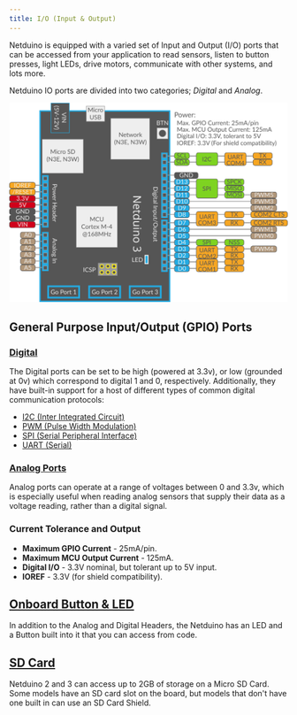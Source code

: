 ```yaml
---
title: I/O (Input & Output)
---
```


Netduino is equipped with a varied set of Input and Output (I/O) ports that can be accessed from your application to read sensors, listen to button presses, light LEDs, drive motors, communicate with other systems, and lots more.

Netduino IO ports are divided into two categories; _Digital_ and _Analog_. 

![N3 Pinout Diagram](../About/Netduino3_Pinout.svg)

## General Purpose Input/Output (GPIO) Ports

### [Digital](Digital/)

The Digital ports can be set to be high (powered at 3.3v), or low (grounded at 0v) which correspond to digital 1 and 0, respectively. Additionally, they have built-in support for a host of different types of common digital communication protocols:

* [I2C (Inter Integrated Circuit)](Digital/I2C/)
* [PWM (Pulse Width Modulation)](Digital/PWM/)
* [SPI (Serial Peripheral Interface)](Digital/SPI/)
* [UART (Serial)](Digital/UART/)

### [Analog Ports](Analog/)

Analog ports can operate at a range of voltages between 0 and 3.3v, which is especially useful when reading analog sensors that supply their data as a voltage reading, rather than a digital signal.

### Current Tolerance and Output

 * **Maximum GPIO Current** - 25mA/pin.
 * **Maximum MCU Output Current** - 125mA.
 * **Digital I/O** - 3.3V nominal, but tolerant up to 5V input.
 * **IOREF** - 3.3V (for shield compatibility).


## [Onboard Button & LED](Onboard_Button_+_LED)

In addition to the Analog and Digital Headers, the Netduino has an LED and a Button built into it that you can access from code.

## [SD Card](File_Storage)

Netduino 2 and 3 can access up to 2GB of storage on a Micro SD Card. Some models have an SD card slot on the board, but models that don't have one built in can use an SD Card Shield. 

